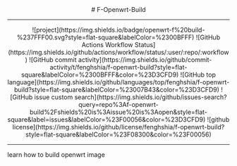 <div align="center">
# F-Openwrt-Build
</div>

---

<div align="center">
![project](https://img.shields.io/badge/openwrt-f%20build-%237FFF00.svg?style=flat-square&labelColor=%2300BFFF) ![GitHub Actions Workflow Status](https://img.shields.io/github/actions/workflow/status/:user/:repo/:workflow) ![GitHub commit activity](https://img.shields.io/github/commit-activity/t/fenghshia/f-openwrt-build?style=flat-square&labelColor=%2300BFFF&color=%23D3CFD9) ![GitHub top language](https://img.shields.io/github/languages/top/fenghshia/f-openwrt-build?style=flat-square&labelColor=%23007B43&color=%23D3CFD9) ![GitHub issue custom search](https://img.shields.io/github/issues-search?query=repo%3Af-openwrt-build%2Fshields%20is%3Aissue%20is%3Aopen&style=flat-square&label=issues&labelColor=%23F00056&color=%23D3CFD9) ![github license](https://img.shields.io/github/license/fenghshia/f-openwrt-build?style=flat-square&labelColor=%23F08300&color=%23F00056)
</div>

---

learn how to build openwrt image
